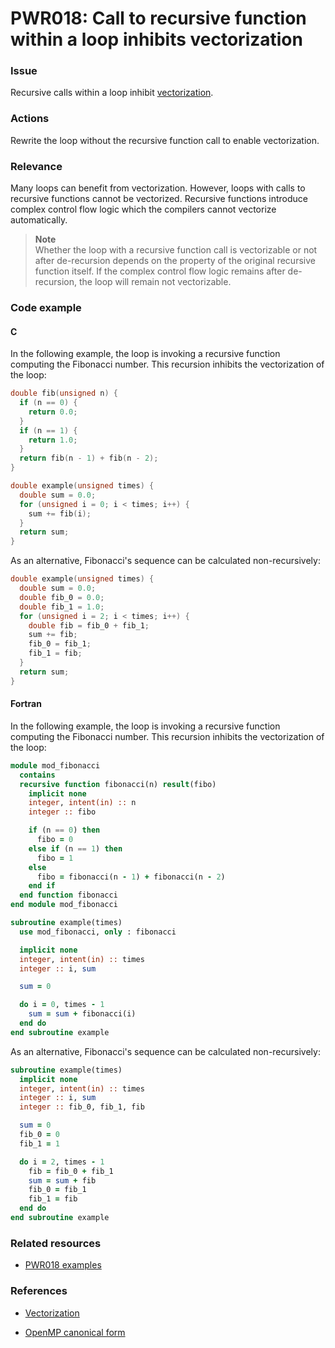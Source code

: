 # PWR018: Call to recursive function within a loop inhibits vectorization

### Issue

Recursive calls within a loop inhibit
[vectorization](../../Glossary/Vectorization.md).

### Actions

Rewrite the loop without the recursive function call to enable vectorization.

### Relevance

Many loops can benefit from vectorization. However, loops with calls to
recursive functions cannot be vectorized. Recursive functions introduce complex
control flow logic which the compilers cannot vectorize automatically.

>**Note**  
>Whether the loop with a recursive function call is vectorizable or not after
>de-recursion depends on the property of the original recursive function itself.
>If the complex control flow logic remains after de-recursion, the loop will
>remain not vectorizable.

### Code example

#### C

In the following example, the loop is invoking a recursive function computing
the Fibonacci number. This recursion inhibits the vectorization of the loop:

```c
double fib(unsigned n) {
  if (n == 0) {
    return 0.0;
  }
  if (n == 1) {
    return 1.0;
  }
  return fib(n - 1) + fib(n - 2);
}

double example(unsigned times) {
  double sum = 0.0;
  for (unsigned i = 0; i < times; i++) {
    sum += fib(i);
  }
  return sum;
}
```

As an alternative, Fibonacci's sequence can be calculated non-recursively:

```c
double example(unsigned times) {
  double sum = 0.0;
  double fib_0 = 0.0;
  double fib_1 = 1.0;
  for (unsigned i = 2; i < times; i++) {
    double fib = fib_0 + fib_1;
    sum += fib;
    fib_0 = fib_1;
    fib_1 = fib;
  }
  return sum;
}
```

#### Fortran

In the following example, the loop is invoking a recursive function computing
the Fibonacci number. This recursion inhibits the vectorization of the loop:

```f90
module mod_fibonacci
  contains
  recursive function fibonacci(n) result(fibo)
    implicit none
    integer, intent(in) :: n
    integer :: fibo

    if (n == 0) then
      fibo = 0
    else if (n == 1) then
      fibo = 1
    else
      fibo = fibonacci(n - 1) + fibonacci(n - 2)
    end if
  end function fibonacci
end module mod_fibonacci

subroutine example(times)
  use mod_fibonacci, only : fibonacci

  implicit none
  integer, intent(in) :: times
  integer :: i, sum

  sum = 0

  do i = 0, times - 1
    sum = sum + fibonacci(i)
  end do
end subroutine example
```

As an alternative, Fibonacci's sequence can be calculated non-recursively:

```f90
subroutine example(times)
  implicit none
  integer, intent(in) :: times
  integer :: i, sum
  integer :: fib_0, fib_1, fib

  sum = 0
  fib_0 = 0
  fib_1 = 1

  do i = 2, times - 1
    fib = fib_0 + fib_1
    sum = sum + fib
    fib_0 = fib_1
    fib_1 = fib
  end do
end subroutine example
```

### Related resources

* [PWR018 examples](https://github.com/codee-com/open-catalog/tree/main/Checks/PWR018/)

### References

* [Vectorization](../../Glossary/Vectorization.md)

* [OpenMP canonical form](../../Glossary/OpenMP-canonical-form.md)
